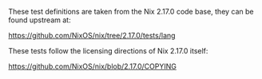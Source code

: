 <!--
SPDX-FileCopyrightText: 2023 Norbert Melzer <timmelzer@gmailcom>

SPDX-License-Identifier: CC0-1.0
-->

These test definitions are taken from the Nix 2.17.0 code base, they can
be found upstream at:

https://github.com/NixOS/nix/tree/2.17.0/tests/lang

These tests follow the licensing directions of Nix 2.17.0 itself:

https://github.com/NixOS/nix/blob/2.17.0/COPYING
